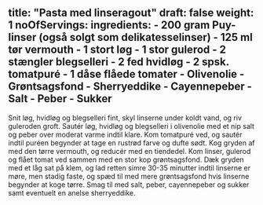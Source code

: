 title: "Pasta med linseragout"
draft: false
weight: 1
noOfServings: 
ingredients:
	- 200 gram Puy-linser (også solgt som delikatesselinser)
	- 125 ml tør vermouth
	- 1 stort løg
	- 1 stor gulerod
	- 2 stængler blegselleri
	- 2 fed hvidløg
	- 2 spsk. tomatpuré
	- 1 dåse flåede tomater
	- Olivenolie
	- Grøntsagsfond
	- Sherryeddike
	- Cayennepeber
	- Salt
	- Peber
	- Sukker
---

Snit løg, hvidløg og blegselleri fint, skyl linserne under koldt vand,
og riv guleroden groft. Sautér løg, hvidløg og blegselleri i olivenolie
med et nip salt og peber over moderat varme indtil klare. Kom tomatpuré
ved, og sautér indtil puréen begynder at tage en rustrød farve og dufte
sødt. Kog gryden af med den tørre vermouth, og reducér med en tiendedel.
Kom linser, gulerod og flået tomat ved sammen med en stor kop
grøntsagsfond. Dæk gryden med et låg sat på klem, og lad retten simre
30-35 minutter indtil linserne er møre, men stadig faste, og spæd til
med mere grøntsagsfond hvis linserne begynder at koge tørre. Smag til
med salt, peber, cayennepeber og sukker samt eventuelt en anelse
sherryeddike.

